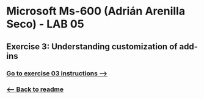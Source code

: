 # Microsoft Ms-600 (Adrián Arenilla Seco) - LAB 05


## Exercise 3: Understanding customization of add-ins
### [Go to exercise 03 instructions -->](04-Exercise-3-Understanding-customization-of-add-ins.md)


### [<-- Back to readme](../../../../)